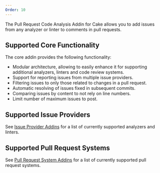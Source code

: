 ```yaml
---
Order: 10
---
```

The Pull Request Code Analysis Addin for Cake allows you to add issues from any analyzer or linter to comments in pull requests.

## Supported Core Functionality

The core addin provides the following functionality:

* Modular architecture, allowing to easily enhance it for supporting additional analyzers, linters and code review systems.
* Support for reporting issues from multiple issue providers.
* Filtering issues to only those related to changes in a pull request.
* Automatic resolving of issues fixed in subsequent commits.
* Comparing issues by content to not rely on line numbers.
* Limit number of maximum issues to post.

## Supported Issue Providers

See [Issue Provider Addins] for a list of currently supported analyzers and linters.

## Supported Pull Request Systems

See [Pull Request System Addins] for a list of currently supported pull request systems.

[Issue Provider Addins]: ../../addins/issue-provider/
[Pull Request System Addins]: ../../addins/pull-request-system/
